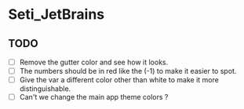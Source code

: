 Seti_JetBrains
==============

## TODO
- [ ] Remove the gutter color and see how it looks.
- [ ] The numbers should be in red like the (-1) to make it easier to spot.
- [ ] Give the var a different color other than white to make it more distinguishable.
- [ ] Can't we change the main app theme colors ?
